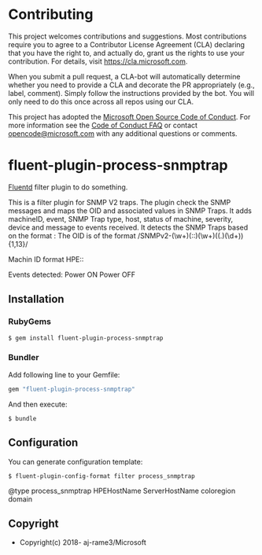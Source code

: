 # Contributing

This project welcomes contributions and suggestions.  Most contributions require you to agree to a
Contributor License Agreement (CLA) declaring that you have the right to, and actually do, grant us
the rights to use your contribution. For details, visit https://cla.microsoft.com.

When you submit a pull request, a CLA-bot will automatically determine whether you need to provide
a CLA and decorate the PR appropriately (e.g., label, comment). Simply follow the instructions
provided by the bot. You will only need to do this once across all repos using our CLA.

This project has adopted the [Microsoft Open Source Code of Conduct](https://opensource.microsoft.com/codeofconduct/).
For more information see the [Code of Conduct FAQ](https://opensource.microsoft.com/codeofconduct/faq/) or
contact [opencode@microsoft.com](mailto:opencode@microsoft.com) with any additional questions or comments.

# fluent-plugin-process-snmptrap

[Fluentd](https://fluentd.org/) filter plugin to do something.

This is a filter plugin for SNMP V2 traps. The plugin check the SNMP messages and maps the OID and associated values in SNMP Traps. 
It adds machineID, event, SNMP Trap type, host, status of machine, severity, device and message to events received. It detects the 
SNMP Traps based on the format <OID>:<Value>
The OID is of the format /SNMPv2-(\w+)(::)(\w+)((\.)(\d+)){1,13}/

Machin ID format 
HPE:<Coloregion>:<ChassisSerialNo>

Events detected:
Power ON
Power OFF

## Installation

### RubyGems

```
$ gem install fluent-plugin-process-snmptrap
```

### Bundler

Add following line to your Gemfile:

```ruby
gem "fluent-plugin-process-snmptrap"
```

And then execute:

```
$ bundle
```

## Configuration

You can generate configuration template:

```
$ fluent-plugin-config-format filter process_snmptrap
```

<filter SNMPTrap.Alert>
   @type process_snmptrap
   HPEHostName ServerHostName
   coloregion <colo region>
   domain <domain>
</filter>



## Copyright

* Copyright(c) 2018- aj-rame3/Microsoft
